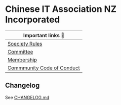 # Chinese IT Association NZ Incorporated

| Important links :book:                                 |
|--------------------------------------------------------|
| [Soeciety Rules](Rules)
| [Committee](Committee) |
| [Membership](Membership) |
| [Commmunity Code of Conduct](Community_Code_of_Conduct) |

## Changelog

See [CHANGELOG.md](CHANGELOG.md)